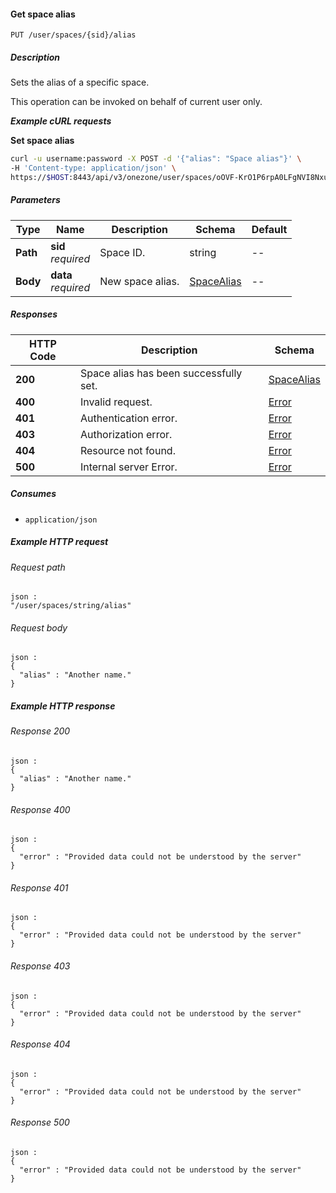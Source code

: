 
<a name="set_user_space_alias"></a>
#### Get space alias
```
PUT /user/spaces/{sid}/alias
```


##### Description
Sets the alias of a specific space.

This operation can be invoked on behalf of current user only.

***Example cURL requests***

**Set space alias**
```bash
curl -u username:password -X POST -d '{"alias": "Space alias"}' \
-H 'Content-type: application/json' \
https://$HOST:8443/api/v3/onezone/user/spaces/oOVF-KrO1P6rpA0LFgNVI8NxuhxyQMUnrYzjAnKiyAY/alias
```


##### Parameters

|Type|Name|Description|Schema|Default|
|---|---|---|---|---|
|**Path**|**sid**  <br>*required*|Space ID.|string|--|
|**Body**|**data**  <br>*required*|New space alias.|[SpaceAlias](../definitions/SpaceAlias.md#spacealias)|--|


##### Responses

|HTTP Code|Description|Schema|
|---|---|---|
|**200**|Space alias has been successfully set.|[SpaceAlias](../definitions/SpaceAlias.md#spacealias)|
|**400**|Invalid request.|[Error](../definitions/Error.md#error)|
|**401**|Authentication error.|[Error](../definitions/Error.md#error)|
|**403**|Authorization error.|[Error](../definitions/Error.md#error)|
|**404**|Resource not found.|[Error](../definitions/Error.md#error)|
|**500**|Internal server Error.|[Error](../definitions/Error.md#error)|


##### Consumes

* `application/json`


##### Example HTTP request

###### Request path
```
json :
"/user/spaces/string/alias"
```


###### Request body
```
json :
{
  "alias" : "Another name."
}
```


##### Example HTTP response

###### Response 200
```
json :
{
  "alias" : "Another name."
}
```


###### Response 400
```
json :
{
  "error" : "Provided data could not be understood by the server"
}
```


###### Response 401
```
json :
{
  "error" : "Provided data could not be understood by the server"
}
```


###### Response 403
```
json :
{
  "error" : "Provided data could not be understood by the server"
}
```


###### Response 404
```
json :
{
  "error" : "Provided data could not be understood by the server"
}
```


###### Response 500
```
json :
{
  "error" : "Provided data could not be understood by the server"
}
```



